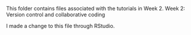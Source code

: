 This folder contains files associated with the tutorials in Week 2.
 Week 2: Version control and collaborative coding
 
I made a change to this file through RStudio.
